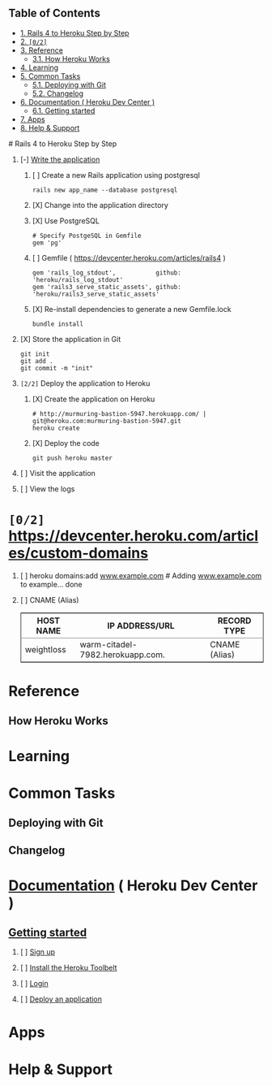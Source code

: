 <div id="table-of-contents">
<h2>Table of Contents</h2>
<div id="text-table-of-contents">
<ul>
<li><a href="#sec-1">1. Rails 4 to Heroku Step by Step</a></li>
<li><a href="#sec-2">2. <code>[0/2]</code> </a></li>
<li><a href="#sec-3">3. Reference</a>
<ul>
<li><a href="#sec-3-1">3.1. How Heroku Works</a></li>
</ul>
</li>
<li><a href="#sec-4">4. Learning</a></li>
<li><a href="#sec-5">5. Common Tasks</a>
<ul>
<li><a href="#sec-5-1">5.1. Deploying with Git</a></li>
<li><a href="#sec-5-2">5.2. Changelog</a></li>
</ul>
</li>
<li><a href="#sec-6">6. Documentation ( Heroku Dev Center )</a>
<ul>
<li><a href="#sec-6-1">6.1. Getting started</a></li>
</ul>
</li>
<li><a href="#sec-7">7. Apps</a></li>
<li><a href="#sec-8">8. Help &amp; Support</a></li>
</ul>
</div>
</div>
# Rails 4 to Heroku Step by Step

1.  [-] [Write the application](https://devcenter.heroku.com/articles/rails3#write-your-app)
    
    1.  [ ] Create a new Rails application using postgresql
        
            rails new app_name --database postgresql
    
    2.  [X] Change into the application directory
    
    3.  [X] Use PostgreSQL
        
            # Specify PostgeSQL in Gemfile
            gem 'pg'
    
    4.  [ ] Gemfile ( <https://devcenter.heroku.com/articles/rails4> )
        
            gem 'rails_log_stdout',           github: 'heroku/rails_log_stdout'
            gem 'rails3_serve_static_assets', github: 'heroku/rails3_serve_static_assets'
    
    5.  [X] Re-install dependencies to generate a new Gemfile.lock
        
            bundle install

2.  [X] Store the application in Git
    
        git init
        git add .
        git commit -m "init"

3.  <code>[2/2]</code> Deploy the application to Heroku
    
    1.  [X] Create the application on Heroku
        
            # http://murmuring-bastion-5947.herokuapp.com/ | git@heroku.com:murmuring-bastion-5947.git
            heroku create
    
    2.  [X] Deploy the code
        
            git push heroku master

4.  [ ] Visit the application

5.  [ ] View the logs

# <code>[0/2]</code> <https://devcenter.heroku.com/articles/custom-domains>

1.  [ ] heroku domains:add www.example.com
        # Adding www.example.com to example... done

2.  [ ] CNAME (Alias)
    
    <table border="2" cellspacing="0" cellpadding="6" rules="groups" frame="hsides">
    
    
    <colgroup>
    <col class="left"/>
    
    <col class="left"/>
    
    <col class="left"/>
    </colgroup>
    <thead>
    <tr>
    <th scope="col" class="left">HOST NAME</th>
    <th scope="col" class="left">IP ADDRESS/URL</th>
    <th scope="col" class="left">RECORD TYPE</th>
    </tr>
    </thead>
    
    <tbody>
    <tr>
    <td class="left">weightloss</td>
    <td class="left">warm-citadel-7982.herokuapp.com.</td>
    <td class="left">CNAME (Alias)</td>
    </tr>
    </tbody>
    </table>

# Reference

## How Heroku Works

# Learning

# Common Tasks

## Deploying with Git

## Changelog

# [Documentation](https://devcenter.heroku.com/) ( Heroku Dev Center )

## [Getting started](https://devcenter.heroku.com/articles/quickstart)

1.  [ ] [Sign up](https://devcenter.heroku.com/articles/quickstart#step-1-sign-up)

2.  [ ] [Install the Heroku Toolbelt](https://devcenter.heroku.com/articles/quickstart#step-2-install-the-heroku-toolbelt)

3.  [ ] [Login](https://devcenter.heroku.com/articles/quickstart#step-3-login)

4.  [ ] [Deploy an application](https://devcenter.heroku.com/articles/quickstart#step-4-deploy-an-application)

# Apps

# Help & Support
